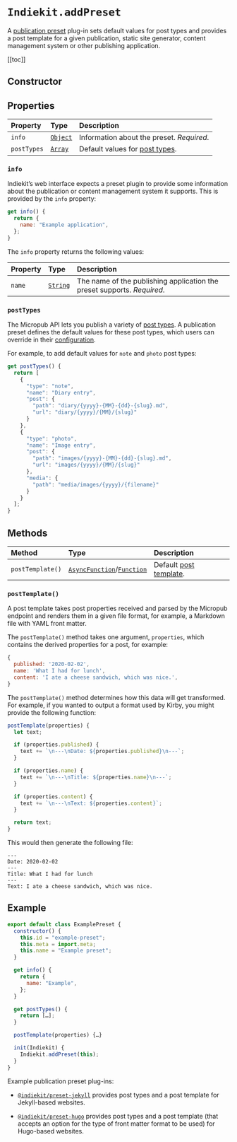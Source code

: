 # `Indiekit.addPreset`

A [publication preset](../../concepts.md#publication-preset) plug-in sets default values for post types and provides a post template for a given publication, static site generator, content management system or other publishing application.

[[toc]]

## Constructor

<!--@include: .plugin-constructor.md-->

## Properties

| Property | Type | Description |
| :------- | :--- | :---------- |
| `info` | [`Object`][] | Information about the preset. _Required_. |
| `postTypes` | [`Array`][] | Default values for [post types](../../configuration/post-types.md). |

### `info`

Indiekit’s web interface expects a preset plugin to provide some information about the publication or content management system it supports. This is provided by the `info` property:

```js
get info() {
  return {
    name: "Example application",
  };
}
```

The `info` property returns the following values:

| Property | Type | Description |
| :------- | :--- | :---------- |
| `name` | [`String`][] | The name of the publishing application the preset supports. _Required_. |

### `postTypes`

The Micropub API lets you publish a variety of [post types](https://indieweb.org/posts#Types_of_Posts). A publication preset defines the default values for these post types, which users can override in their [configuration](../../configuration/post-types.md).

For example, to add default values for `note` and `photo` post types:

```js
get postTypes() {
  return [
    {
      "type": "note",
      "name": "Diary entry",
      "post": {
        "path": "diary/{yyyy}-{MM}-{dd}-{slug}.md",
        "url": "diary/{yyyy}/{MM}/{slug}"
      }
    },
    {
      "type": "photo",
      "name": "Image entry",
      "post": {
        "path": "images/{yyyy}-{MM}-{dd}-{slug}.md",
        "url": "images/{yyyy}/{MM}/{slug}"
      },
      "media": {
        "path": "media/images/{yyyy}/{filename}"
      }
    }
  ];
}
```

## Methods

| Method | Type | Description |
| :----- | :--- | :---------- |
| `postTemplate()` | [`AsyncFunction`][]/[`Function`][] | Default [post template](../../configuration/post-template.md). |

### `postTemplate()`

A post template takes post properties received and parsed by the Micropub endpoint and renders them in a given file format, for example, a Markdown file with YAML front matter.

The `postTemplate()` method takes one argument, `properties`, which contains the derived properties for a post, for example:

```js
{
  published: '2020-02-02',
  name: 'What I had for lunch',
  content: 'I ate a cheese sandwich, which was nice.',
}
```

The `postTemplate()` method determines how this data will get transformed. For example, if you wanted to output a format used by Kirby, you might provide the following function:

```js
postTemplate(properties) {
  let text;

  if (properties.published) {
    text += `\n---\nDate: ${properties.published}\n---`;
  }

  if (properties.name) {
    text += `\n---\nTitle: ${properties.name}\n---`;
  }

  if (properties.content) {
    text += `\n---\nText: ${properties.content}`;
  }

  return text;
}
```

This would then generate the following file:

```text
---
Date: 2020-02-02
---
Title: What I had for lunch
---
Text: I ate a cheese sandwich, which was nice.
```

## Example

```js
export default class ExamplePreset {
  constructor() {
    this.id = "example-preset";
    this.meta = import.meta;
    this.name = "Example preset";
  }

  get info() {
    return {
      name: "Example",
    };
  }

  get postTypes() {
    return […];
  }

  postTemplate(properties) {…}

  init(Indiekit) {
    Indiekit.addPreset(this);
  }
}
```

Example publication preset plug-ins:

- [`@indiekit/preset-jekyll`](https://github.com/getindiekit/indiekit/tree/main/packages/preset-jekyll) provides post types and a post template for Jekyll-based websites.

- [`@indiekit/preset-hugo`](https://github.com/getindiekit/indiekit/tree/main/packages/preset-hugo) provides post types and a post template (that accepts an option for the type of front matter format to be used) for Hugo-based websites.

[`Array`]: https://developer.mozilla.org/en-US/docs/Web/JavaScript/Reference/Global_Objects/Array
[`AsyncFunction`]: https://developer.mozilla.org/en-US/docs/Web/JavaScript/Reference/Global_Objects/AsyncFunction 
[`Function`]: https://developer.mozilla.org/en-US/docs/Web/JavaScript/Reference/Global_Objects/Function
[`Object`]: https://developer.mozilla.org/en-US/docs/Web/JavaScript/Reference/Global_Objects/Object
[`String`]: https://developer.mozilla.org/en-US/docs/Web/JavaScript/Reference/Global_Objects/String
